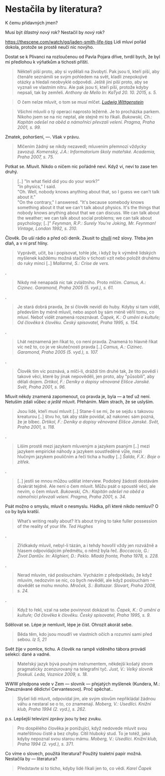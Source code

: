 Nestačila by literatura?
========================

K čemu přídavných jmen?

Musí být *šťastný nový* rok?
Nestačil by *nový* rok?

https://thescene.com/watch/gq/jaden-smith-life-tips
Lidi mluví pořád dokola, protože se prostě neučí nic novýho.

Dostat se k Plivanci na rozloučenou od Pavla Pojara dříve, tvrdil bych,
že byl mi předlohou k výňatkům a tichosti příští.

> Někteří píší proto, aby si vydělali na živobytí. Pak jsou ti,
> kteří píší, aby čtenáře seznámili se svým pohledem na svět,
> kladli znepokojivé otázky a hledali neobvyklé odpovědi. Ještě
> jiní píší proto, aby se vyznali ve vlastním nitru. Ale pak
> jsou ti, kteří píší, protože kdyby nepsali, tak by zemřeli.
> *Anthony de Mello In: KaTyd 20. 10. 2015, s. 5.*


> O čem nelze mluvit, o tom se musí mlčet.
> *[Ludwig Wittgenstein](https://www.youtube.com/watch?v=pQ33gAyhg2c)*

> Všichni mluvili o tý operaci naprosto ležérně.
> Je to procházka parkem. Nikoho jsem se na nic
> neptal, ale stejně mi to říkali.
> *Bukowski, Ch.: Kapitán odešel na oběd a námořníci převzali velení. Pragma, Praha 2001, s. 99.*

Zmatek, pohoršení, —. Však v právu.

> Mlčením žádný se nikdy nezavedl;
> mluvením přemnozí vždycky zavozují.
> *Komenský, J.A.: Informatorium školy mateřské. Academia, Praha 2007, s. 75.*

Potkat se. Mluvit. Nikdo o ničem nic pořádně neví. Když ví, neví to zase ten druhý.

> [..] "In what field did you do your work?"  
> "In physics," I said.  
> "Oh. Well, nobody knows anything about that,
> so I guess we can't talk about it."  
> "On the contrary," I answered. "It's because
> somebody knows something about it that we can't
> talk about physics. It's the things that nobody
> knows anything about that we can discuss. We can
> talk about the weather; we can talk about social
> problems; we can talk about psychology; [..]"
> *Feynman, R.P.: Surely You're Joking, Mr. Feynman! Vintage, London 1992, s. 310.*

Člověk. Do uší rádio a před oči deník.
Zkusit to [chvílí](https://www.youtube.com/watch?v=HLnTOZqIlUM) než slovy.
Třeba jen dlaň, a v ní prsť hlíny.

> Vyprávět, učit, ba i popisovat, tohle jde,
> i když by k výměně lidských myšlenek každému
> možná stačilo v tichosti vzít nebo položit
> druhému do ruky minci [..]
> *Mallarmé, S.: Crise de vers.*

.

> Nikdy mě nenapadá nic tak zvláštního. Proto mlčím.
> *Camus, A.: Cizinec. Garamond, Praha 2005 (5. vyd.), s. 61.*

.

> Je stará dobrá pravda, že si člověk nevidí do huby.
> Kdyby si tam viděl, především by méně mluvil, nebo
> aspoň by sám méně věřil tomu, co mluví. Neboť vidět
> znamená rozeznávat.
> *Čapek, K.: O umění a kultuře; Od člověka k člověku. Český spisovatel, Praha 1995, s. 154.*

.

> Lhát neznamená jen říkat to, co není pravda.
> Znamená to hlavně říkat víc než to, co je ve
> skutečnosti pravda [..]
> *Camus, A.: Cizinec. Garamond, Praha 2005 (5. vyd.), s. 107.*

.

> Člověk tím víc poznává, a mlčí-li, dráždí tím
> druhé tak, že tito povědí i takové věci, které
> by jinak nepověděli, jen proto, aby "působili",
> aby dělali dojem.
> *Drtikol, F.: Deníky a dopisy věnované Elišce Janské. Svět, Praha 2001, s. 96.*

Mluvit někdy znamená zapomenout, co pravda je, byla — a teď už není.
Netuším zdali *vůbec a ještě* mluvit. Přeháním. Mám strach, že se uslyším.

> Jsou lidé, kteří musí mluvit [..] Stane-li se mi,
> že se sejdu s takovou kreaturou [..] štvu ho, tak
> aby stále povídal, až nakonec sám pozná, že je
> blbec.
> *Drtikol, F.: Deníky a dopisy věnované Elišce Janské. Svět, Praha 2001, s. 118.*

.

> Liším prostě mezi jazykem mluveným a jazykem psaným [..]
> mezi jazykem empirické náhody a jazykem soustředěné vůle,
> mezi hlučným jazykem pouličním a řečí ticha a hudby [..]
> *Šalda, F.X.: Boje o zítřek.*

.

> [..] jestli se mnou můžou udělat interview.
> Podobný žádosti dostávám dvakrát tejdně.
> Ale není o čem mluvit. Můžu psát o spoustě
> věcí, ale nevím, o čem mluvit.
> *Bukowski, Ch.: Kapitán odešel na oběd a námořníci převzali velení. Pragma, Praha 2001, s. 34.*

Psát možno o smyslu, mluvit o nesmyslu. Hádka, při které nikdo nemluví? O co by byla kratší.

> What’s writing really about?
> It’s about trying to take fuller possession of the reality of your life.
> *Ted Hughes*

.

> Zřídkakdy mluvil, nebyl-li tázán, a i tehdy
> hovořil vždy jen rozvážně a hlasem odpovídajícím
> předmětu, o němž byla řeč.
> *Boccaccio, G.: Život Dantův. In: Alighieri, D.: Peklo. Mladá fronta, Praha 1978, s. 228.*

.

> Nerad mluvím, rád poslouchám. Vycházím
> z předpokladu, že když mluvím, nedozvím
> se nic, co bych nevěděl, ale když poslouchám —
> dovědět se mohu mnoho.
> *Mroček, S.: Baltazar. Slovart, Praha 2008, s. 24.*

.

> Když to řekl, vzal na sebe povinnost dokázati to.
> *Čapek, K.: O umění a kultuře; Od člověka k člověku. Český spisovatel, Praha 1995, s. 9.*

Sdělovat se. Lépe je nemluvit, lépe je číst. Ohrozit akorát sebe.

> Běda těm, kdo jsou moudří ve vlastních
> očích a rozumní sami před sebou.
> *Iz 5, 21*

Svět žije v pomlce, tichu. A člověk na rampě viděného tábora provádí selekci: dané a vadné.

> Mateřský jazyk bývá pouhým instrumentem,
> někdejší košatý strom pragmaticky zcenzurovaný
> na telegrafní tyč.
> *Just, V.: Velký slovník floskulí. Leda, Voznice 2009, s. 18.*

WWW předpona vede v Zem — slovník — přejatých myšlenek (Kundera, M.: Zneuznávané dědictví Cervantesovo). Proč spěchat..

> Slyšel lidi mluvit, odpovídal jim, ale svým slovům nepřikládal žádnou váhu a nestaral se o to, co znamenají.
> *Moberg, V.: Usedlíci. Knižní klub, Praha 1994 (2. vyd.), s. 262.*

p.s. Lepšejší televizní zprávy jsou ty bez zvuku.

> Pro dospělého člověka je ponižující, když nedovede mluvit svou mateřštinou
> čistě a bez chyby. Cítil hluboký stud. To je totéž, jako kdyby nepoznal svou starou mámu.
> *Moberg, V.: Usedlíci. Knižní klub, Praha 1994 (2. vyd.), s. 371.*

Co víme o slovech, použitá literatura? Použitý toaletní papír možná.
Nestačila by — literatura?

> Představte si to ticho, kdyby lidé říkali jen to, co vědí.
> *Karel Čapek*


